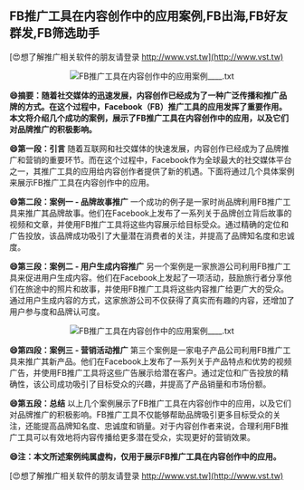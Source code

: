 ## **FB推广工具在内容创作中的应用案例,FB出海,FB好友群发,FB筛选助手**

[😍想了解推广相关软件的朋友请登录 http://www.vst.tw](http://www.vst.tw)

 <center><img src="https://vst.tw/MP4/tuiguang/png/6.png" alt="FB推广工具在内容创作中的应用案例____.txt"></center>

**😄摘要：随着社交媒体的迅速发展，内容创作已经成为了一种广泛传播和推广品牌的方式。在这个过程中，Facebook（FB）推广工具的应用发挥了重要作用。本文将介绍几个成功的案例，展示了FB推广工具在内容创作中的应用，以及它们对品牌推广的积极影响。**

**😄第一段：引言**
随着互联网和社交媒体的快速发展，内容创作已经成为了品牌推广和营销的重要环节。而在这个过程中，Facebook作为全球最大的社交媒体平台之一，其推广工具的应用给内容创作者提供了新的机遇。下面将通过几个具体案例来展示FB推广工具在内容创作中的应用。

**😄第二段：案例一 - 品牌故事推广**
一个成功的例子是一家时尚品牌利用FB推广工具来推广其品牌故事。他们在Facebook上发布了一系列关于品牌创立背后故事的视频和文章，并使用FB推广工具将这些内容展示给目标受众。通过精确的定位和广告投放，该品牌成功吸引了大量潜在消费者的关注，并提高了品牌知名度和忠诚度。

**😄第三段：案例二 - 用户生成内容推广**
另一个案例是一家旅游公司利用FB推广工具来促进用户生成内容。他们在Facebook上发起了一项活动，鼓励旅行者分享他们在旅途中的照片和故事，并使用FB推广工具将这些内容推广给更广大的受众。通过用户生成内容的方式，这家旅游公司不仅获得了真实而有趣的内容，还增加了用户参与度和品牌认可度。

 <center><img src="https://vst.tw/MP4/tuiguang/png/4.png" alt="FB推广工具在内容创作中的应用案例____.txt"></center>

**😄第四段：案例三 - 营销活动推广**
第三个案例是一家电子产品公司利用FB推广工具来推广其新产品。他们在Facebook上发布了一系列关于产品特点和优势的视频广告，并使用FB推广工具将这些广告展示给潜在客户。通过定位和广告投放的精确性，该公司成功吸引了目标受众的兴趣，并提高了产品销量和市场份额。

**😄第五段：总结**
以上几个案例展示了FB推广工具在内容创作中的应用，以及它们对品牌推广的积极影响。FB推广工具不仅能够帮助品牌吸引更多目标受众的关注，还能提高品牌知名度、忠诚度和销量。对于内容创作者来说，合理利用FB推广工具可以有效地将内容传播给更多潜在受众，实现更好的营销效果。

**😄注：本文所述案例纯属虚构，仅用于展示FB推广工具在内容创作中的应用。**

[😍想了解推广相关软件的朋友请登录 http://www.vst.tw](http://www.vst.tw)



